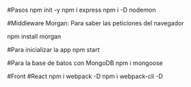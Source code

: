 #Pasos
npm init -y
npm i express
npm i -D nodemon

#Middleware
Morgan: Para saber las peticiones del navegador 

npm install morgan


#Para inicializar la app
npm start

#Para la base de batos con MongoDB
npm i mongoose

#Front
#React
npm i webpack -D
npm i webpack-cli -D